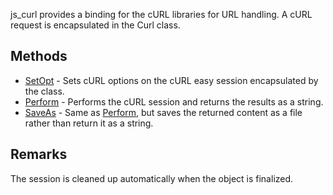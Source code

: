 js\_curl provides a binding for the cURL libraries for URL handling. A cURL request is encapsulated in the Curl class.

## Methods ##

  * [SetOpt](SetOpt.md) - Sets cURL options on the cURL easy session encapsulated by the class.
  * [Perform](Perform.md) - Performs the cURL session and returns the results as a string.
  * [SaveAs](SaveAs.md) - Same as [Perform](Perform.md), but saves the returned content as a file rather than return it as a string.

## Remarks ##

The session is cleaned up automatically when the object is finalized.
